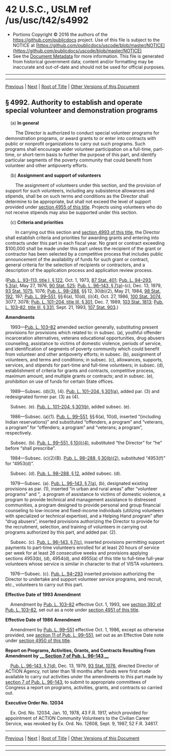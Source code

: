 ---
---

# 42 U.S.C., USLM ref /us/usc/t42/s4992

* Portions Copyright © 2016 the authors of the https://github.com/publicdocs project.
  Use of this file is subject to the NOTICE at [https://github.com/publicdocs/uscode/blob/master/NOTICE](https://github.com/publicdocs/uscode/blob/master/NOTICE)
* See the [Document Metadata](././../../../../../..//README.md) for more information.
  This file is generated from historical government data; content and/or formatting may be inaccurate and out-of-date and should not be used for official purposes.

----------
----------

[Previous](./../../../../../..//us/usc/t42/ch66/schI/ptC/m__us_usc_t42_s4991.md) | [Next](./../../../../../..//us/usc/t42/ch66/schI/ptC/m__us_usc_t42_s4993.md) | [Root of Title](./../../../../../../) | [Other Versions of this Document](https://publicdocs.github.io/go/links?ns=uslm&ref=%2Fus%2Fusc%2Ft42%2Fs4992)

## § 4992. Authority to establish and operate special volunteer and demonstration programs

    (a) __In general__ 

        The Director is authorized to conduct special volunteer programs for demonstration programs, or award grants to or enter into contracts with public or nonprofit organizations to carry out such programs. Such programs shall encourage wider volunteer participation on a full-time, part-time, or short-term basis to further the purpose of this part, and identify particular segments of the poverty community that could benefit from volunteer and other antipoverty efforts.

    (b) __Assignment and support of volunteers__ 

        The assignment of volunteers under this section, and the provision of support for such volunteers, including any subsistence allowances and stipends, shall be on such terms and conditions as the Director shall determine to be appropriate, but shall not exceed the level of support provided under [section 4955 of this title][/us/usc/t42/s4955]. Projects using volunteers who do not receive stipends may also be supported under this section.

    (c) __Criteria and priorities__ 

        In carrying out this section and [section 4993 of this title][/us/usc/t42/s4993], the Director shall establish criteria and priorities for awarding grants and entering into contracts under this part in each fiscal year. No grant or contract exceeding $100,000 shall be made under this part unless the recipient of the grant or contractor has been selected by a competitive process that includes public announcement of the availability of funds for such grant or contract, general criteria for the selection of recipients or contractors, and a description of the application process and application review process.

([Pub. L. 93–113, title I, § 122][/us/pl/93/113/s122], Oct. 1, 1973, [87 Stat. 401][/us/stat/87/401]; [Pub. L. 94–293, § 3(a)][/us/pl/94/293/s3/a], May 27, 1976, [90 Stat. 525][/us/stat/90/525]; [Pub. L. 96–143, § 7(a)][/us/pl/96/143/s7/a]–(c), Dec. 13, 1979, [93 Stat. 1075][/us/stat/93/1075], 1076; [Pub. L. 98–288][/us/pl/98/288], §§ 12, 30(b)(2), May 21, 1984, [98 Stat. 192][/us/stat/98/192], 197; [Pub. L. 99–551][/us/pl/99/551], §§ 6(a), 10(d), (i)(4), Oct. 27, 1986, [100 Stat. 3074][/us/stat/100/3074], 3077, 3078; [Pub. L. 101–204, title III, § 301][/us/pl/101/204/s301], Dec. 7, 1989, [103 Stat. 1813][/us/stat/103/1813]; [Pub. L. 103–82, title III, § 331][/us/pl/103/82/s331], Sept. 21, 1993, [107 Stat. 903][/us/stat/107/903].)

 __Amendments__ 

    1993—[Pub. L. 103–82][/us/pl/103/82] amended section generally, substituting present provisions for provisions which related to: in subsec. (a), youthful offender incarceration alternatives, veterans educational opportunities, drug abusers counseling, assistance to victims of domestic violence, periods of service, and identification of segments of poverty community which could benefit from volunteer and other antipoverty efforts; in subsec. (b), assignment of volunteers, and terms and conditions; in subsec. (c), allowances, supports, services, and stipends for part-time and full-time volunteers; in subsec. (d), establishment of criteria for grants and contracts, competitive process, maximum amount, and multiple grants or contracts; and in subsec. (e), prohibition on use of funds for certain State offices.

    1989—Subsec. (d)(3), (4). [Pub. L. 101–204, § 301(a)][/us/pl/101/204/s301/a], added par. (3) and redesignated former par. (3) as (4).

    Subsec. (e). [Pub. L. 101–204, § 301(b)][/us/pl/101/204/s301/b], added subsec. (e).

    1986—Subsec. (a)(1). [Pub. L. 99–551][/us/pl/99/551], §§ 6(a), 10(d), inserted “(including Indian reservations)” and substituted “offenders, a program” and “veterans, a program” for “offenders; a program” and “veterans; a program”, respectively.

    Subsec. (b). [Pub. L. 99–551, § 10(i)(4)][/us/pl/99/551/s10/i/4], substituted “the Director” for “he” before “shall prescribe”.

    1984—Subsec. (c)(2)(B). [Pub. L. 98–288, § 30(b)(2)][/us/pl/98/288/s30/b/2], substituted “4953(f)” for “4953(d)”.

    Subsec. (d). [Pub. L. 98–288, § 12][/us/pl/98/288/s12], added subsec. (d).

    1979—Subsec. (a). [Pub. L. 96–143, § 7(a)][/us/pl/96/143/s7/a], (b), designated existing provisions as par. (1), inserted “in urban and rural areas” after “volunteer programs” and “, a program of assistance to victims of domestic violence, a program to provide technical and management assistance to distressed communities, a program designed to provide personal and group financial counseling to low-income and fixed-income individuals (utilizing volunteers with specialized or technical expertise), and a Helping Hand program” after “drug abusers”, inserted provisions authorizing the Director to provide for the recruitment, selection, and training of volunteers in carrying out programs authorized by this part, and added par. (2).

    Subsec. (c). [Pub. L. 96–143, § 7(c)][/us/pl/96/143/s7/c], inserted provisions permitting support payments to part-time volunteers enrolled for at least 20 hours of service per week for at least 26 consecutive weeks and provisions applying sections 4953(b), (d), 4954(d), and 4955(a) of this title to full-time full-year volunteers whose service is similar in character to that of VISTA volunteers.

    1976—Subsec. (c). [Pub. L. 94–293][/us/pl/94/293] inserted provision authorizing the Director to undertake and support volunteer service programs, and recruit, etc., volunteers to carry out this part.

 __Effective Date of 1993 Amendment__ 

    Amendment by [Pub. L. 103–82][/us/pl/103/82] effective Oct. 1, 1993, see [section 392 of Pub. L. 103–82][/us/pl/103/82/s392], set out as a note under [section 4951 of this title][/us/usc/t42/s4951].

 __Effective Date of 1986 Amendment__ 

    Amendment by [Pub. L. 99–551][/us/pl/99/551] effective Oct. 1, 1986, except as otherwise provided, see [section 11 of Pub. L. 99–551][/us/pl/99/551/s11], set out as an Effective Date note under [section 4950 of this title][/us/usc/t42/s4950].

 __Report on Programs, Activities, Grants, and Contracts Resulting From Amendment by__  __[__  __Section 7 of Pub. L. 96–143__  __][/us/pl/96/143/s7]__ 

    [Pub. L. 96–143, § 7(d)][/us/pl/96/143/s7/d], Dec. 13, 1979, [93 Stat. 1076][/us/stat/93/1076], directed Director of ACTION Agency, not later than 18 months after funds were first made available to carry out activities under the amendments to this part made by [section 7 of Pub. L. 96–143][/us/pl/96/143/s7], to submit to appropriate committees of Congress a report on programs, activities, grants, and contracts so carried out.

 __Executive Order No. 12034__ 

    Ex. Ord. No. 12034, Jan. 10, 1978, 43 F.R. 1917, which provided for appointment of ACTION Community Volunteers to the Civilian Career Service, was revoked by Ex. Ord. No. 12608, Sept. 9, 1987, 52 F.R. 34617.

----------

[Previous](./../../../../../..//us/usc/t42/ch66/schI/ptC/m__us_usc_t42_s4991.md) | [Next](./../../../../../..//us/usc/t42/ch66/schI/ptC/m__us_usc_t42_s4993.md) | [Root of Title](./../../../../../../) | [Other Versions of this Document](https://publicdocs.github.io/go/links?ns=uslm&ref=%2Fus%2Fusc%2Ft42%2Fs4992)

----------
----------

[/us/usc/t42/s4955]: https://publicdocs.github.io/go/links?ns=uslm&ref=%2Fus%2Fusc%2Ft42%2Fs4955
[/us/usc/t42/s4993]: https://publicdocs.github.io/go/links?ns=uslm&ref=%2Fus%2Fusc%2Ft42%2Fs4993
[/us/pl/93/113/s122]: https://publicdocs.github.io/go/links?ns=uslm&ref=%2Fus%2Fpl%2F93%2F113%2Fs122
[/us/stat/87/401]: https://publicdocs.github.io/go/links?ns=uslm&ref=%2Fus%2Fstat%2F87%2F401
[/us/pl/94/293/s3/a]: https://publicdocs.github.io/go/links?ns=uslm&ref=%2Fus%2Fpl%2F94%2F293%2Fs3%2Fa
[/us/stat/90/525]: https://publicdocs.github.io/go/links?ns=uslm&ref=%2Fus%2Fstat%2F90%2F525
[/us/pl/96/143/s7/a]: https://publicdocs.github.io/go/links?ns=uslm&ref=%2Fus%2Fpl%2F96%2F143%2Fs7%2Fa
[/us/stat/93/1075]: https://publicdocs.github.io/go/links?ns=uslm&ref=%2Fus%2Fstat%2F93%2F1075
[/us/pl/98/288]: https://publicdocs.github.io/go/links?ns=uslm&ref=%2Fus%2Fpl%2F98%2F288
[/us/stat/98/192]: https://publicdocs.github.io/go/links?ns=uslm&ref=%2Fus%2Fstat%2F98%2F192
[/us/pl/99/551]: https://publicdocs.github.io/go/links?ns=uslm&ref=%2Fus%2Fpl%2F99%2F551
[/us/stat/100/3074]: https://publicdocs.github.io/go/links?ns=uslm&ref=%2Fus%2Fstat%2F100%2F3074
[/us/pl/101/204/s301]: https://publicdocs.github.io/go/links?ns=uslm&ref=%2Fus%2Fpl%2F101%2F204%2Fs301
[/us/stat/103/1813]: https://publicdocs.github.io/go/links?ns=uslm&ref=%2Fus%2Fstat%2F103%2F1813
[/us/pl/103/82/s331]: https://publicdocs.github.io/go/links?ns=uslm&ref=%2Fus%2Fpl%2F103%2F82%2Fs331
[/us/stat/107/903]: https://publicdocs.github.io/go/links?ns=uslm&ref=%2Fus%2Fstat%2F107%2F903
[/us/pl/103/82]: https://publicdocs.github.io/go/links?ns=uslm&ref=%2Fus%2Fpl%2F103%2F82
[/us/pl/101/204/s301/a]: https://publicdocs.github.io/go/links?ns=uslm&ref=%2Fus%2Fpl%2F101%2F204%2Fs301%2Fa
[/us/pl/101/204/s301/b]: https://publicdocs.github.io/go/links?ns=uslm&ref=%2Fus%2Fpl%2F101%2F204%2Fs301%2Fb
[/us/pl/99/551]: https://publicdocs.github.io/go/links?ns=uslm&ref=%2Fus%2Fpl%2F99%2F551
[/us/pl/99/551/s10/i/4]: https://publicdocs.github.io/go/links?ns=uslm&ref=%2Fus%2Fpl%2F99%2F551%2Fs10%2Fi%2F4
[/us/pl/98/288/s30/b/2]: https://publicdocs.github.io/go/links?ns=uslm&ref=%2Fus%2Fpl%2F98%2F288%2Fs30%2Fb%2F2
[/us/pl/98/288/s12]: https://publicdocs.github.io/go/links?ns=uslm&ref=%2Fus%2Fpl%2F98%2F288%2Fs12
[/us/pl/96/143/s7/a]: https://publicdocs.github.io/go/links?ns=uslm&ref=%2Fus%2Fpl%2F96%2F143%2Fs7%2Fa
[/us/pl/96/143/s7/c]: https://publicdocs.github.io/go/links?ns=uslm&ref=%2Fus%2Fpl%2F96%2F143%2Fs7%2Fc
[/us/pl/94/293]: https://publicdocs.github.io/go/links?ns=uslm&ref=%2Fus%2Fpl%2F94%2F293
[/us/pl/103/82]: https://publicdocs.github.io/go/links?ns=uslm&ref=%2Fus%2Fpl%2F103%2F82
[/us/pl/103/82/s392]: https://publicdocs.github.io/go/links?ns=uslm&ref=%2Fus%2Fpl%2F103%2F82%2Fs392
[/us/usc/t42/s4951]: https://publicdocs.github.io/go/links?ns=uslm&ref=%2Fus%2Fusc%2Ft42%2Fs4951
[/us/pl/99/551]: https://publicdocs.github.io/go/links?ns=uslm&ref=%2Fus%2Fpl%2F99%2F551
[/us/pl/99/551/s11]: https://publicdocs.github.io/go/links?ns=uslm&ref=%2Fus%2Fpl%2F99%2F551%2Fs11
[/us/usc/t42/s4950]: https://publicdocs.github.io/go/links?ns=uslm&ref=%2Fus%2Fusc%2Ft42%2Fs4950
[/us/pl/96/143/s7]: https://publicdocs.github.io/go/links?ns=uslm&ref=%2Fus%2Fpl%2F96%2F143%2Fs7
[/us/pl/96/143/s7/d]: https://publicdocs.github.io/go/links?ns=uslm&ref=%2Fus%2Fpl%2F96%2F143%2Fs7%2Fd
[/us/stat/93/1076]: https://publicdocs.github.io/go/links?ns=uslm&ref=%2Fus%2Fstat%2F93%2F1076
[/us/pl/96/143/s7]: https://publicdocs.github.io/go/links?ns=uslm&ref=%2Fus%2Fpl%2F96%2F143%2Fs7


